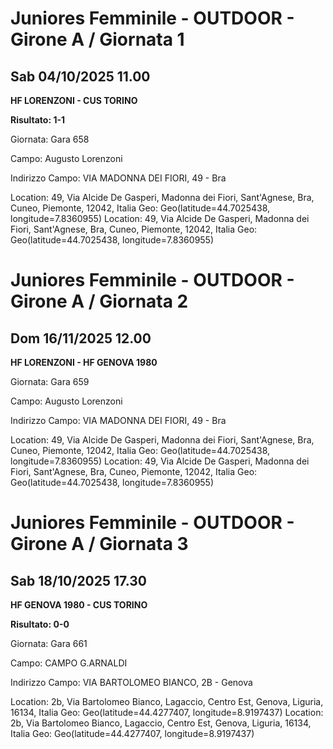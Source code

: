 

# Juniores Femminile - OUTDOOR  - Girone A / Giornata 1

## Sab 04/10/2025 11.00

<strong>HF LORENZONI - CUS TORINO</strong>

**Risultato: 1-1**

Giornata: Gara 658

Campo: Augusto Lorenzoni 

Indirizzo Campo:  VIA MADONNA DEI FIORI, 49 - Bra

Location: 49, Via Alcide De Gasperi, Madonna dei Fiori, Sant'Agnese, Bra, Cuneo, Piemonte, 12042, Italia
Geo: Geo(latitude=44.7025438, longitude=7.8360955)
Location: 49, Via Alcide De Gasperi, Madonna dei Fiori, Sant'Agnese, Bra, Cuneo, Piemonte, 12042, Italia
Geo: Geo(latitude=44.7025438, longitude=7.8360955)



# Juniores Femminile - OUTDOOR  - Girone A / Giornata 2

## Dom 16/11/2025 12.00

<strong>HF LORENZONI - HF GENOVA 1980</strong>

Giornata: Gara 659

Campo: Augusto Lorenzoni 

Indirizzo Campo:  VIA MADONNA DEI FIORI, 49 - Bra

Location: 49, Via Alcide De Gasperi, Madonna dei Fiori, Sant'Agnese, Bra, Cuneo, Piemonte, 12042, Italia
Geo: Geo(latitude=44.7025438, longitude=7.8360955)
Location: 49, Via Alcide De Gasperi, Madonna dei Fiori, Sant'Agnese, Bra, Cuneo, Piemonte, 12042, Italia
Geo: Geo(latitude=44.7025438, longitude=7.8360955)



# Juniores Femminile - OUTDOOR  - Girone A / Giornata 3

## Sab 18/10/2025 17.30

<strong>HF GENOVA 1980 - CUS TORINO</strong>

**Risultato: 0-0**

Giornata: Gara 661

Campo: CAMPO G.ARNALDI 

Indirizzo Campo:  VIA BARTOLOMEO BIANCO, 2B - Genova

Location: 2b, Via Bartolomeo Bianco, Lagaccio, Centro Est, Genova, Liguria, 16134, Italia
Geo: Geo(latitude=44.4277407, longitude=8.9197437)
Location: 2b, Via Bartolomeo Bianco, Lagaccio, Centro Est, Genova, Liguria, 16134, Italia
Geo: Geo(latitude=44.4277407, longitude=8.9197437)

